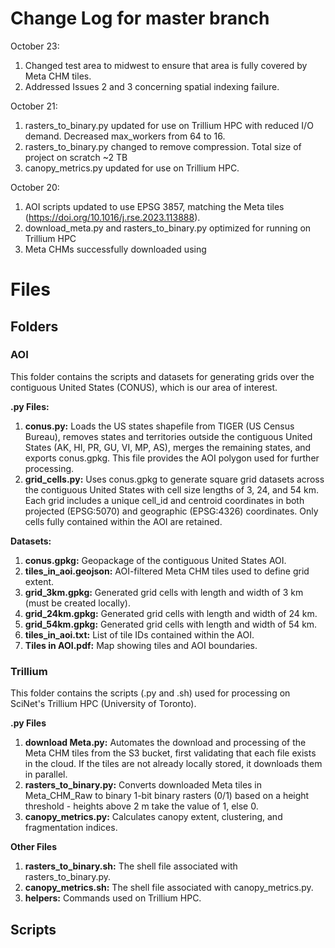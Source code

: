 # Change Log for master branch
October 23:
1. Changed test area to midwest to ensure that area is fully covered by Meta CHM tiles.
2. Addressed Issues 2 and 3 concerning spatial indexing failure.

October 21:
1. rasters_to_binary.py updated for use on Trillium HPC with reduced I/O demand. Decreased max_workers from 64 to 16.
2. rasters_to_binary.py changed to remove compression. Total size of project on scratch ~2 TB
3. canopy_metrics.py updated for use on Trillium HPC.

October 20: 
1. AOI scripts updated to use EPSG 3857, matching the Meta tiles (https://doi.org/10.1016/j.rse.2023.113888).
2. download_meta.py and rasters_to_binary.py optimized for running on Trillium HPC
3. Meta CHMs successfully downloaded using 

# Files
## Folders
### AOI
This folder contains the scripts and datasets for generating grids over the contiguous United States (CONUS), which is our area of interest.

**.py Files:**
1. **conus.py:** Loads the US states shapefile from TIGER (US Census Bureau), removes states and territories outside the contiguous United States (AK, HI, PR, GU, VI, MP, AS), merges the remaining states, and exports conus.gpkg. This file provides the AOI polygon used for further processing.
2. **grid_cells.py:** Uses conus.gpkg to generate square grid datasets across the contiguous United States with cell size lengths of 3, 24, and 54 km. Each grid includes a unique cell_id and centroid coordinates in both projected (EPSG:5070) and geographic (EPSG:4326) coordinates. Only cells fully contained within the AOI are retained.

**Datasets:**
1. **conus.gpkg:** Geopackage of the contiguous United States AOI.
2. **tiles_in_aoi.geojson:** AOI-filtered Meta CHM tiles used to define grid extent.
3. **grid_3km.gpkg:** Generated grid cells with length and width of 3 km (must be created locally).
4. **grid_24km.gpkg:** Generated grid cells with length and width of 24 km.
5. **grid_54km.gpkg:** Generated grid cells with length and width of 54 km.
6. **tiles_in_aoi.txt:** List of tile IDs contained within the AOI.
7. **Tiles in AOI.pdf:** Map showing tiles and AOI boundaries.

### Trillium
This folder contains the scripts (.py and .sh) used for processing on SciNet's Trillium HPC (University of Toronto).

**.py Files**
1. **download Meta.py:** Automates the download and processing of the Meta CHM tiles from the S3 bucket, 
first validating that each file exists in the cloud. If the tiles are not already locally stored, it downloads them in parallel.
2. **rasters_to_binary.py:** Converts downloaded Meta tiles in Meta_CHM_Raw to binary 1-bit binary rasters (0/1) based on a height threshold - heights above 2 m take the value of 1, else 0.
3. **canopy_metrics.py:** Calculates canopy extent, clustering, and fragmentation indices.

**Other Files**
1. **rasters_to_binary.sh:** The shell file associated with rasters_to_binary.py.
2. **canopy_metrics.sh:** The shell file associated with canopy_metrics.py.
3. **helpers:** Commands used on Trillium HPC.

## Scripts
